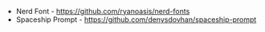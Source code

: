 - Nerd Font - https://github.com/ryanoasis/nerd-fonts
- Spaceship Prompt - https://github.com/denysdovhan/spaceship-prompt
